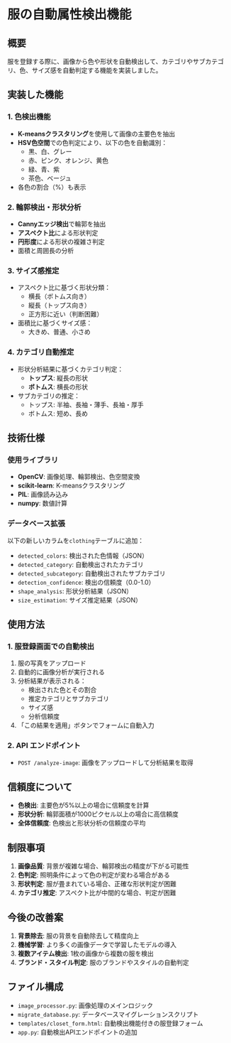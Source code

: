 # 服の自動属性検出機能

## 概要

服を登録する際に、画像から色や形状を自動検出して、カテゴリやサブカテゴリ、色、サイズ感を自動判定する機能を実装しました。

## 実装した機能

### 1. 色検出機能
- **K-meansクラスタリング**を使用して画像の主要色を抽出
- **HSV色空間**での色判定により、以下の色を自動識別：
  - 黒、白、グレー
  - 赤、ピンク、オレンジ、黄色
  - 緑、青、紫
  - 茶色、ベージュ
- 各色の割合（%）も表示

### 2. 輪郭検出・形状分析
- **Cannyエッジ検出**で輪郭を抽出
- **アスペクト比**による形状判定
- **円形度**による形状の複雑さ判定
- 面積と周囲長の分析

### 3. サイズ感推定
- アスペクト比に基づく形状分類：
  - 横長（ボトムス向き）
  - 縦長（トップス向き）
  - 正方形に近い（判断困難）
- 面積比に基づくサイズ感：
  - 大きめ、普通、小さめ

### 4. カテゴリ自動推定
- 形状分析結果に基づくカテゴリ判定：
  - **トップス**: 縦長の形状
  - **ボトムス**: 横長の形状
- サブカテゴリの推定：
  - トップス: 半袖、長袖・薄手、長袖・厚手
  - ボトムス: 短め、長め

## 技術仕様

### 使用ライブラリ
- **OpenCV**: 画像処理、輪郭検出、色空間変換
- **scikit-learn**: K-meansクラスタリング
- **PIL**: 画像読み込み
- **numpy**: 数値計算

### データベース拡張
以下の新しいカラムを`clothing`テーブルに追加：
- `detected_colors`: 検出された色情報（JSON）
- `detected_category`: 自動検出されたカテゴリ
- `detected_subcategory`: 自動検出されたサブカテゴリ
- `detection_confidence`: 検出の信頼度（0.0-1.0）
- `shape_analysis`: 形状分析結果（JSON）
- `size_estimation`: サイズ推定結果（JSON）

## 使用方法

### 1. 服登録画面での自動検出
1. 服の写真をアップロード
2. 自動的に画像分析が実行される
3. 分析結果が表示される：
   - 検出された色とその割合
   - 推定カテゴリとサブカテゴリ
   - サイズ感
   - 分析信頼度
4. 「この結果を適用」ボタンでフォームに自動入力

### 2. API エンドポイント
- `POST /analyze-image`: 画像をアップロードして分析結果を取得

## 信頼度について

- **色検出**: 主要色が5%以上の場合に信頼度を計算
- **形状分析**: 輪郭面積が1000ピクセル以上の場合に高信頼度
- **全体信頼度**: 色検出と形状分析の信頼度の平均

## 制限事項

1. **画像品質**: 背景が複雑な場合、輪郭検出の精度が下がる可能性
2. **色判定**: 照明条件によって色の判定が変わる場合がある
3. **形状判定**: 服が畳まれている場合、正確な形状判定が困難
4. **カテゴリ推定**: アスペクト比が中間的な場合、判定が困難

## 今後の改善案

1. **背景除去**: 服の背景を自動除去して精度向上
2. **機械学習**: より多くの画像データで学習したモデルの導入
3. **複数アイテム検出**: 1枚の画像から複数の服を検出
4. **ブランド・スタイル判定**: 服のブランドやスタイルの自動判定

## ファイル構成

- `image_processor.py`: 画像処理のメインロジック
- `migrate_database.py`: データベースマイグレーションスクリプト
- `templates/closet_form.html`: 自動検出機能付きの服登録フォーム
- `app.py`: 自動検出APIエンドポイントの追加